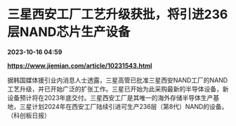 # 三星西安工厂工艺升级获批，将引进236层NAND芯片生产设备

**2023-10-16 04:59**

**https://www.jiemian.com/article/10231543.html**

据韩国媒体援引业内消息人士透露，三星高管已批准三星西安NAND工厂的NAND工艺升级，并已开始广泛的扩张工作。三星已开始为此采购最新的半导体设备，新设备预计将在2023年底交付。三星西安工厂是其唯一的海外存储半导体生产基地，三星计划2024年在西安工厂陆续引进可生产236层（第8代）NAND的设备。（科创板日报）